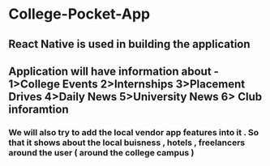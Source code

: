 # College-Pocket-App

## React Native is used in building the application 
## Application will have information about - 1>College Events   2>Internships   3>Placement Drives    4>Daily News    5>University News   6> Club inforamtion
<h3>We will also try to add the local vendor app features into it . So that it shows about the local buisness , hotels , freelancers around the user ( around the college campus ) </h3>  
